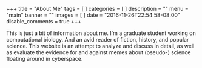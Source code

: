 +++
title = "About Me"
tags = [
]
categories = [
]
description = ""
menu = "main"
banner = ""
images = [
]
date = "2016-11-26T22:54:58-08:00"
disable_comments = true
+++

<!--more-->

This is just a bit of information about me. I'm a graduate student
working on computational biology. And an avid reader of fiction,
history, and popular science. This website is an attempt to analyze and
discuss in detail, as well as evaluate the evidence for and against
memes about (pseudo-) science floating around in cyberspace.
